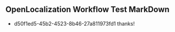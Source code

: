 ## OpenLocalization Workflow Test MarkDown
* d50f1ed5-45b2-4523-8b46-27a811973fd1 
thanks!<!--HONumber=Mar16_HO3-->
